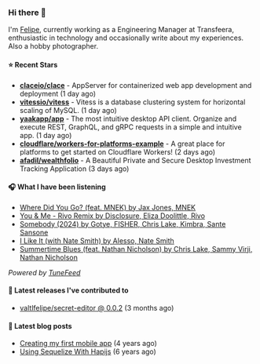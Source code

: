 ### Hi there 👋

I'm [Felipe](https://felipevm.com), currently working as a Engineering Manager at Transfeera, enthusiastic in technology and occasionally write about my experiences. Also a hobby photographer.

#### ⭐ Recent Stars
- **[claceio/clace](https://github.com/claceio/clace)** - AppServer for containerized web app development and deployment (1 day ago)
- **[vitessio/vitess](https://github.com/vitessio/vitess)** - Vitess is a database clustering system for horizontal scaling of MySQL. (1 day ago)
- **[yaakapp/app](https://github.com/yaakapp/app)** - The most intuitive desktop API client. Organize and execute REST, GraphQL, and gRPC requests in a simple and intuitive app. (1 day ago)
- **[cloudflare/workers-for-platforms-example](https://github.com/cloudflare/workers-for-platforms-example)** - A great place for platforms to get started on Cloudflare Workers! (2 days ago)
- **[afadil/wealthfolio](https://github.com/afadil/wealthfolio)** - A Beautiful Private and Secure Desktop Investment Tracking Application (3 days ago)

#### 🎧 What I have been listening
- [Where Did You Go? (feat. MNEK) by Jax Jones, MNEK](https://open.spotify.com/track/3sa06xVNmLLYIxdNNmVQN8)
- [You &amp; Me - Rivo Remix by Disclosure, Eliza Doolittle, Rivo](https://open.spotify.com/track/0xoYZ45fgTfyQYREZPN7Sa)
- [Somebody (2024) by Gotye, FISHER, Chris Lake, Kimbra, Sante Sansone](https://open.spotify.com/track/0agQ9vIV7NP4dntGKLcCXO)
- [I Like It (with Nate Smith) by Alesso, Nate Smith](https://open.spotify.com/track/3MBJxg2sT7CAdqYcdU8C5K)
- [Summertime Blues (feat. Nathan Nicholson) by Chris Lake, Sammy Virji, Nathan Nicholson](https://open.spotify.com/track/6q36Cqt2d3O5jqrQR9uXCp)

_Powered by [TuneFeed](https://tunefeed.app?ref=valtlfelipe-gh-profile)_ 

#### 🚀 Latest releases I've contributed to


- [valtlfelipe/secret-editor @ 0.0.2](https://github.com/valtlfelipe/secret-editor/releases/tag/0.0.2) (3 months ago)

#### 📄 Latest blog posts
- [Creating my first mobile app](https://felipevm.com/posts/creating-my-first-mobile-app/) (4 years ago)
- [Using Sequelize With Hapijs](https://felipevm.com/posts/using-sequelize-with-hapijs/) (6 years ago)

